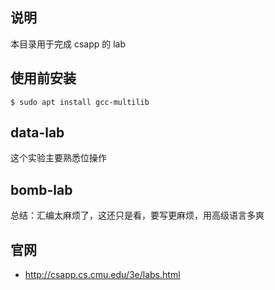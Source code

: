 
## 说明
本目录用于完成 csapp 的 lab

## 使用前安装
```
$ sudo apt install gcc-multilib
```

## data-lab
这个实验主要熟悉位操作

## bomb-lab
总结：汇编太麻烦了，这还只是看，要写更麻烦，用高级语言多爽

## 官网
* http://csapp.cs.cmu.edu/3e/labs.html
